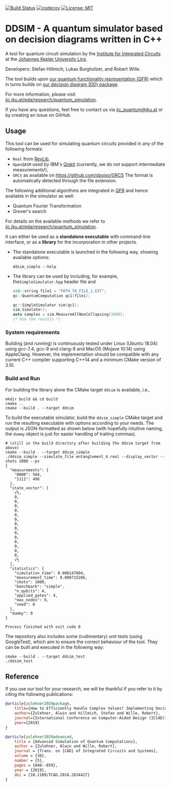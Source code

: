 [![Build Status](https://travis-ci.com/iic-jku/ddsim.svg?branch=master)](https://travis-ci.com/iic-jku/ddsim)
[![codecov](https://codecov.io/gh/iic-jku/ddsim/branch/master/graph/badge.svg)](https://codecov.io/gh/iic-jku/ddsim)
[![License: MIT](https://img.shields.io/badge/License-MIT-yellow.svg)](https://opensource.org/licenses/MIT)

# DDSIM - A quantum simulator based on decision diagrams written in C++

A tool for quantum circuit simulation by the [Institute for Integrated Circuits](http://iic.jku.at/eda/) at the [Johannes Kepler University Linz](https://jku.at).

Developers: Stefan Hillmich, Lukas Burgholzer, and Robert Wille.

The tool builds upon [our quantum functionality representation (QFR)](https://github.com/iic-jku/qfr.git) which in turns builds on [our decision diagram (DD) package](https://github.com/iic-jku/dd_package.git).

For more information, please visit [iic.jku.at/eda/research/quantum_simulation](http://iic.jku.at/eda/research/quantum_simulation).

If you have any questions, feel free to contact us via [iic_quantum@jku.at](mailto:iic_quantum@jku.at) or by creating an issue on GitHub.

## Usage

This tool can be used for simulating quantum circuits provided in any of the following formats:
* `Real` from [RevLib](http://revlib.org),
* `OpenQASM` used by IBM's [Qiskit](https://github.com/Qiskit/qiskit) (currently, we do not support intermediate measurements!),
* `GRCS` as available on https://github.com/sboixo/GRCS
The format is automatically detected through the file extension.


The following additional algorithms are integrated in [QFR](https://github.com/iic-jku/qfr.git) and hence available in the simulator as well:
* Quantum Fourier Transformation
* Grover's search

For details on the available methods we refer to [iic.jku.at/eda/research/quantum_simulation](http://iic.jku.at/eda/research/quantum_simulation).

It can either be used as a **standalone executable** with command-line interface, or as a **library** for the incorporation in other projects.
- The standalone executable is launched in the following way, showing available options:
    ```commandline
    ddsim_simple --help
    ```
   
- The library can be used by including, for example, the```SimpleSimulator.hpp``` header file and
    ```c++
    std::string file1 = "PATH_TO_FILE_1.EXT";
    qc::QuantumComputation qc1(file1);
    
    qc::SimpleSimulator sim(qc1);
    sim.Simulate();
    auto samples = sim.MeasureAllNonCollapsing(1000);
    /* Use the results */
    ```
  
### System requirements

Building (and running) is continuously tested under Linux (Ubuntu 18.04) using gcc-7.4, gcc-9 and clang-9 and MacOS (Mojave 10.14) using AppleClang. 
However, the implementation should be compatible with any current C++ compiler supporting C++14 and a minimum CMake version of 3.10.

### Build and Run
For building the library alone the CMake target `ddsim` is available, i.e.,
```commandline
mkdir build && cd build
cmake ..
cmake --build . --target ddsim
```

To build the executable simulator, build the `ddsim_simple` CMake target and run the resulting executable with options according to your needs.
The output is JSON-formatted as shown below (with hopefully intuitive naming, the `dummy` object is just for easier handling of trailing commas).

```commandline
# (still in the build directory after building the ddsim target from above)
cmake --build . --target ddsim_simple
./ddsim_simple --simulate_file entanglement_4.real --display_vector --shots 1000 --ps
{
  "measurements": {
    "0000": 504,
    "1111": 496
  },
  "state_vector": [
    √½,
    0,
    0,
    0,
    0,
    0,
    0,
    0,
    0,
    0,
    0,
    0,
    0,
    0,
    0,
    √½
  ],
  "statistics": {
    "simulation_time": 0.000147604,
    "measurement_time": 0.000715286,
    "shots": 1000,
    "benchmark": "simple",
    "n_qubits": 4,
    "applied_gates": 4,
    "max_nodes": 9,
    "seed": 0
  },
  "dummy": 0
}

Process finished with exit code 0

```

The repository also includes some (rudimentary) unit tests (using GoogleTest), which aim to ensure the correct behaviour of the tool. They can be built and executed in the following way:
```commandline
cmake --build . --target ddsim_test
./ddsim_test
```

## Reference

If you use our tool for your research, we will be thankful if you refer to it by citing the following publications:

```bibtex
@article{zulehner2019package,
    title={How to Efficiently Handle Complex Values? Implementing Decision Diagrams for Quantum Computing},
    author={Zulehner, Alwin and Hillmich, Stefan and Wille, Robert},
    journal={International Conference on Computer-Aided Design (ICCAD)},
    year={2019}
}

@article{zulehner2019advanced,
    title = {Advanced Simulation of Quantum Computations},
    author = {Zulehner, Alwin and Wille, Robert},
    journal = {Trans. on {CAD} of Integrated Circuits and Systems},
    volume = {38},
    number = {5},
    pages = {848--859},
    year = {2019},
    doi = {10.1109/TCAD.2018.2834427}
}
```
